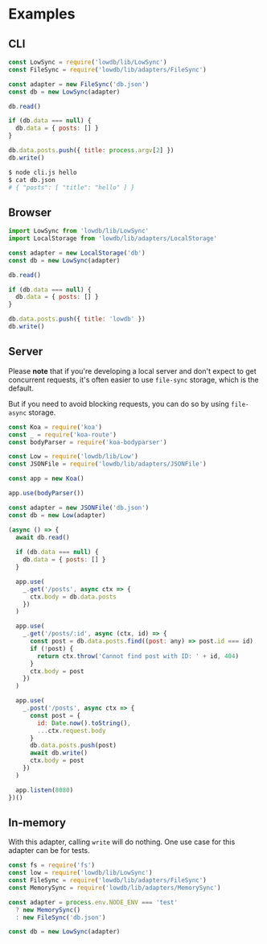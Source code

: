 # Examples

## CLI

```js
const LowSync = require('lowdb/lib/LowSync')
const FileSync = require('lowdb/lib/adapters/FileSync')

const adapter = new FileSync('db.json')
const db = new LowSync(adapter)

db.read()

if (db.data === null) {
  db.data = { posts: [] }
}

db.data.posts.push({ title: process.argv[2] })
db.write()
```

```sh
$ node cli.js hello
$ cat db.json
# { "posts": [ "title": "hello" ] }
```

## Browser

```js
import LowSync from 'lowdb/lib/LowSync'
import LocalStorage from 'lowdb/lib/adapters/LocalStorage'

const adapter = new LocalStorage('db')
const db = new LowSync(adapter)

db.read()

if (db.data === null) {
  db.data = { posts: [] }
}

db.data.posts.push({ title: 'lowdb' })
db.write()
```

## Server

Please __note__ that if you're developing a local server and don't expect to get concurrent requests, it's often easier to use `file-sync` storage, which is the default.

But if you need to avoid blocking requests, you can do so by using `file-async` storage.

```js
const Koa = require('koa')
const _ = require('koa-route')
const bodyParser = require('koa-bodyparser')

const Low = require('lowdb/lib/Low')
const JSONFile = require('lowdb/lib/adapters/JSONFile')

const app = new Koa()

app.use(bodyParser())

const adapter = new JSONFile('db.json')
const db = new Low(adapter)

(async () => {
  await db.read()
  
  if (db.data === null) {
    db.data = { posts: [] }
  }

  app.use(
    _.get('/posts', async ctx => {
      ctx.body = db.data.posts
    })
  )

  app.use(
    _.get('/posts/:id', async (ctx, id) => {
      const post = db.data.posts.find((post: any) => post.id === id)
      if (!post) {
        return ctx.throw('Cannot find post with ID: ' + id, 404)
      }
      ctx.body = post
    })
  )

  app.use(
    _.post('/posts', async ctx => {
      const post = {
        id: Date.now().toString(),
        ...ctx.request.body
      }
      db.data.posts.push(post)
      await db.write()
      ctx.body = post
    })
  )

  app.listen(8080)
})()
```

## In-memory

With this adapter, calling `write` will do nothing. One use case for this adapter can be for tests.

```js
const fs = require('fs')
const low = require('lowdb/lib/LowSync')
const FileSync = require('lowdb/lib/adapters/FileSync')
const MemorySync = require('lowdb/lib/adapters/MemorySync')

const adapter = process.env.NODE_ENV === 'test'
  ? new MemorySync()
  : new FileSync('db.json')

const db = new LowSync(adapter)
```
